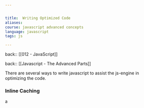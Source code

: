 ```yaml
---


title:  Writing Optimized Code
aliases:
course: javascript advanced concepts
language: javascript
tags: js

---
```

back:: [[012 - JavaScript]]

back:: [[Javascript - The Advanced Parts]]


There are several ways to write javascript to assist the js-engine in optimizing the code.

### Inline Caching

a
